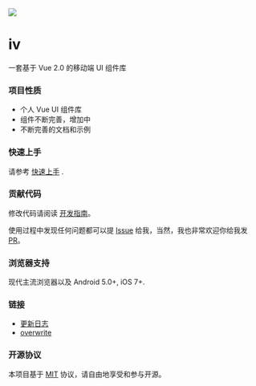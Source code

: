 <div class="vui-intro">
  <div class="vui-intro__logo" >
    <img src="//raw.githubusercontent.com/xuqiang521/vui/master/src/assets/logo.png">
  </div>
  <h1 class="vui-intro__title">iv</h1>
  <p class="vui-intro__subtitle">一套基于 Vue 2.0 的移动端 UI 组件库</p>
</div>

### 项目性质

* 个人 Vue UI 组件库
* 组件不断完善，增加中
* 不断完善的文档和示例

### 快速上手

请参考 [快速上手](https://brickies.github.io/vui/#/component/quickstart) .

### 贡献代码

修改代码请阅读 [开发指南](https://github.com/Brickies/vui/blob/dev/.github/CONTRIBUTING.md)。

使用过程中发现任何问题都可以提 [Issue](https://github.com/Brickies/vui/issues) 给我，当然，我也非常欢迎你给我发 [PR](https://github.com/Brickies/vui/pulls)。

### 浏览器支持

现代主流浏览器以及 Android 5.0+, iOS 7+.

### 链接

* [更新日志](https://github.com/Brickies/vui/blob/dev/CHANGELOG.md)
* [overwrite](https://github.com/xuqiang521/overwrite)

### 开源协议

本项目基于 [MIT](https://zh.wikipedia.org/wiki/MIT%E8%A8%B1%E5%8F%AF%E8%AD%89) 协议，请自由地享受和参与开源。
